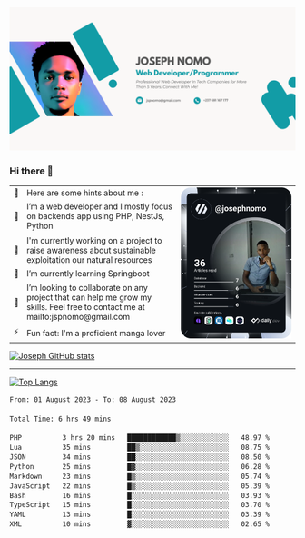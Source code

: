 ![Banner of my profile!](/Joseph_NOMO_NEW.png "Banner")

### Hi there 👋

<!--- | --  | 👋  | Here are some hints about me :                                                                                                 | <td rowspan=6><img src="/devcard.svg" width="400" alt="Joseph NOMO's Dev Card"/></td> |
| --- | --- | ------------------------------------------------------------------------------------------------------------------------------ | ------------------------------------------------------------------------------------- |
| --  | 🔭  | I’m a web developer and I mostly focus on backends app using PHP, NestJs, Python                                               |
| --  | 🦁  | I'm currently working on a project to raise awareness about sustainable exploitation our natural resources                     |
| --  | 🌱  | I’m currently learning Springboot                                                                                              |
| --  | 👯  | I’m looking to collaborate on any project that can help me grow my skills. Feel free to contact me at mailto:jspnomo@gmail.com |
| --  | ⚡  | Fun fact: I'm a proficient manga lover                                                                                         |
--->

<table>
    <tr>
        <td width="1%">👋</td>
        <td width="55%">Here are some hints about me :</td>
        <td rowspan=6 width="44%"><img src="/devcard.svg" width="400" alt="Joseph NOMO's Dev Card"/></td>
    </tr>
    <tr>
        <td>🔭</td>
        <td>I’m a web developer and I mostly focus on backends app using PHP, NestJs, Python</td>
    </tr>
    <tr>
        <td>🦁</td>
        <td>I'm currently working on a project to raise awareness about sustainable exploitation our natural resources</td>
    </tr>
    <tr>
        <td>🌱</td>
        <td>I’m currently learning Springboot</td>
    </tr>
    <tr>
        <td>👯</td>
        <td>I’m looking to collaborate on any project that can help me grow my skills. Feel free to contact me at mailto:jspnomo@gmail.com</td>
    </tr>
    <tr>
        <td>⚡</td>
        <td>Fun fact: I'm a proficient manga lover</td>
    </tr>

</table>

[![Joseph GitHub stats](https://github-readme-stats-seven-sigma-53.vercel.app/api?username=Jspascal)](https://github.com/Jspascal/github-readme-stats)

---

[![Top Langs](https://github-readme-stats-seven-sigma-53.vercel.app/api/top-langs/?username=Jspascal&layout=compact)](https://github.com/Jspascal/github-readme-stats)

<!--START_SECTION:waka-->

```txt
From: 01 August 2023 - To: 08 August 2023

Total Time: 6 hrs 49 mins

PHP          3 hrs 20 mins   ████████████▒░░░░░░░░░░░░   48.97 %
Lua          35 mins         ██▒░░░░░░░░░░░░░░░░░░░░░░   08.75 %
JSON         34 mins         ██░░░░░░░░░░░░░░░░░░░░░░░   08.50 %
Python       25 mins         █▓░░░░░░░░░░░░░░░░░░░░░░░   06.28 %
Markdown     23 mins         █▒░░░░░░░░░░░░░░░░░░░░░░░   05.74 %
JavaScript   22 mins         █▒░░░░░░░░░░░░░░░░░░░░░░░   05.39 %
Bash         16 mins         █░░░░░░░░░░░░░░░░░░░░░░░░   03.93 %
TypeScript   15 mins         █░░░░░░░░░░░░░░░░░░░░░░░░   03.70 %
YAML         13 mins         █░░░░░░░░░░░░░░░░░░░░░░░░   03.39 %
XML          10 mins         ▓░░░░░░░░░░░░░░░░░░░░░░░░   02.65 %
```

<!--END_SECTION:waka-->
